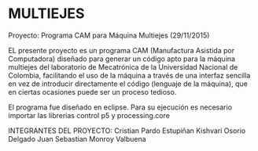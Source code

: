 # MULTIEJES
Proyecto: Programa CAM para Máquina Multiejes (29/11/2015)

EL presente proyecto es un programa CAM (Manufactura Asistida por Computadora) diseñado para generar un código apto para la máquina multiejes del laboratorio de Mecatrónica de la Universidad Nacional de Colombia, facilitando el uso de la máquina a través de una interfaz sencilla en vez de introducir directamente el código (lenguaje de la máquina), que en ciertas ocasiones puede ser un proceso tedioso.

El programa fue diseñado en eclipse. Para su ejecución es necesario importar las librerias control p5 y processing.core

INTEGRANTES DEL PROYECTO:
Cristian Pardo Estupiñan
Kishvari Osorio Delgado
Juan Sebastian Monroy Valbuena

